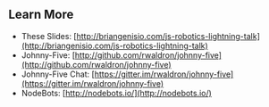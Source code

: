 ##  Learn More

- These Slides: [http://briangenisio.com/js-robotics-lightning-talk](http://briangenisio.com/js-robotics-lightning-talk)
- Johnny-Five: [http://github.com/rwaldron/johnny-five](http://github.com/rwaldron/johnny-five)
- Johnny-Five Chat: [https://gitter.im/rwaldron/johnny-five](https://gitter.im/rwaldron/johnny-five)
- NodeBots: [http://nodebots.io/](http://nodebots.io/)
